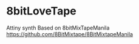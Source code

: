 # 8bitLoveTape
Attiny synth Based on 8bitMixTapeManila https://github.com/8BitMixtape/8BitMixtapeManila
